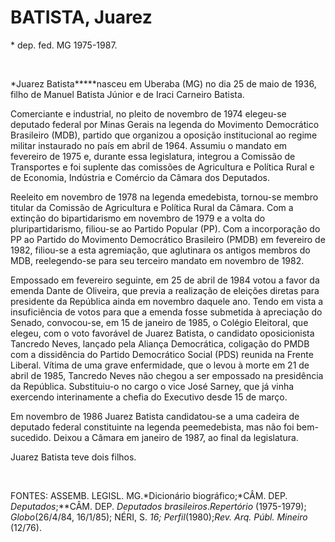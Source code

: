 BATISTA, Juarez
===============

\* dep. fed. MG 1975-1987.

 

*Juarez Batista*****nasceu em Uberaba (MG) no dia 25 de maio de 1936,
filho de Manuel Batista Júnior e de Iraci Carneiro Batista.

Comerciante e industrial, no pleito de novembro de 1974 elegeu-se
deputado federal por Minas Gerais na legenda do Movimento Democrático
Brasileiro (MDB), partido que organizou a oposição institucional ao
regime militar instaurado no país em abril de 1964. Assumiu o mandato em
fevereiro de 1975 e, durante essa legislatura, integrou a Comissão de
Transportes e foi suplente das comissões de Agricultura e Política Rural
e de Economia, Indústria e Comércio da Câmara dos Deputados.

Reeleito em novembro de 1978 na legenda emedebista, tornou-se membro
titular da Comissão de Agricultura e Política Rural da Câmara. Com a
extinção do bipartidarismo em novembro de 1979 e a volta do
pluripartidarismo, filiou-se ao Partido Popular (PP). Com a incorporação
do PP ao Partido do Movimento Democrático Brasileiro (PMDB) em fevereiro
de 1982, filiou-se a esta agremiação, que aglutinara os antigos membros
do MDB, reelegendo-se para seu terceiro mandato em novembro de 1982.

Empossado em fevereiro seguinte, em 25 de abril de 1984 votou a favor da
emenda Dante de Oliveira, que previa a realização de eleições diretas
para presidente da República ainda em novembro daquele ano. Tendo em
vista a insuficiência de votos para que a emenda fosse submetida à
apreciação do Senado, convocou-se, em 15 de janeiro de 1985, o Colégio
Eleitoral, que elegeu, com o voto favorável de Juarez Batista, o
candidato oposicionista Tancredo Neves, lançado pela Aliança
Democrática, coligação do PMDB com a dissidência do Partido Democrático
Social (PDS) reunida na Frente Liberal. Vítima de uma grave enfermidade,
que o levou à morte em 21 de abril de 1985, Tancredo Neves não chegou a
ser empossado na presidência da República. Substituiu-o no cargo o vice
José Sarney, que já vinha exercendo interinamente a chefia do Executivo
desde 15 de março.

Em novembro de 1986 Juarez Batista candidatou-se a uma cadeira de
deputado federal constituinte na legenda peemedebista, mas não foi
bem-sucedido. Deixou a Câmara em janeiro de 1987, ao final da
legislatura.

Juarez Batista teve dois filhos.

 

FONTES: ASSEMB. LEGISL. MG.*Dicionário biográfico;*CÂM. DEP.
*Deputados*;**CÂM. DEP. *Deputados brasileiros*.*Repertório*
(1975-1979); *Globo*(26/4/84, 16/1/85); NÉRI, S. *16;
Perfil*(1980);*Rev. Arq. Públ. Mineiro* (12/76).
